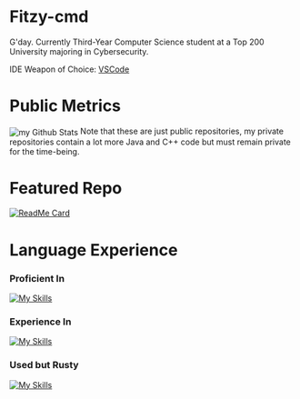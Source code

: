 # Fitzy-cmd
G'day. Currently Third-Year Computer Science student at a Top 200 University majoring in Cybersecurity.

IDE Weapon of Choice: [VSCode](https://code.visualstudio.com/)

# Public Metrics
<img align="center" src="https://github-readme-stats.vercel.app/api?username=Fitzy-cmd&include_all_commits=true&count_private=true&show_icons=true&line_height=20&title_color=2B5BBD&icon_color=1124BB&text_color=A1A1A1&bg_color=0,000000,130F40" alt="my Github Stats"/>
Note that these are just public repositories, my private repositories contain a lot more Java and C++ code but must remain private for the time-being.

# Featured Repo
[![ReadMe Card](https://github-readme-stats.vercel.app/api/pin/?username=Fitzy-cmd&repo=DES-Raw-Implementation)](https://github.com/Fitzy-cmd/DES-Raw-Implementation)

# Language Experience
### Proficient In
[![My Skills](https://skillicons.dev/icons?i=py,github,java,arduino,sketchup)](https://skillicons.dev)

### Experience In
[![My Skills](https://skillicons.dev/icons?i=qt,md,js,html,css,figma,spring,mysql)](https://skillicons.dev)

### Used but Rusty
[![My Skills](https://skillicons.dev/icons?i=netlify,cs,cpp,react)](https://skillicons.dev)

